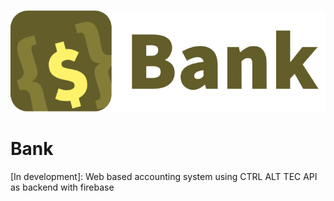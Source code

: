 ![CTRL ALT TEC BANK](logo-name.png)
# Bank
[In development]: Web based accounting system using CTRL ALT TEC API as backend with firebase
